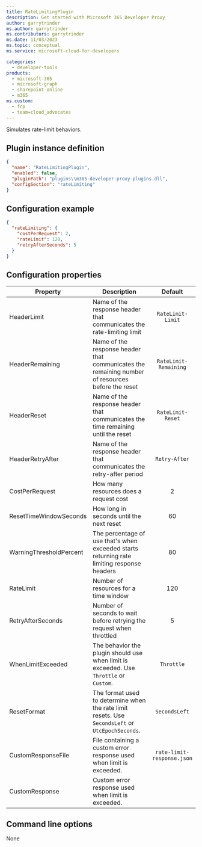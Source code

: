 ```yaml
---
title: RateLimitingPlugin
description: Get started with Microsoft 365 Developer Proxy
author: garrytrinder
ms.author: garrytrinder
ms.contributors: garrytrinder
ms.date: 11/03/2023
ms.topic: conceptual
ms.service: microsoft-cloud-for-developers

categories:
  - developer-tools
products:
  - microsoft-365
  - microsoft-graph
  - sharepoint-online
  - m365
ms.custom:
  - fcp
  - team=cloud_advocates
---
```


Simulates rate-limit behaviors.

## Plugin instance definition

```json
{
  "name": "RateLimitingPlugin",
  "enabled": false,
  "pluginPath": "plugins\\m365-developer-proxy-plugins.dll",
  "configSection": "rateLimiting"
}
```

## Configuration example

```json
{
  "rateLimiting": {
    "costPerRequest": 2,
    "rateLimit": 120,
    "retryAfterSeconds": 5
  }
}
```

## Configuration properties

| Property                | Description                                                                                      |          Default           |
| ----------------------- | ------------------------------------------------------------------------------------------------ | :------------------------: |
| HeaderLimit             | Name of the response header that communicates the rate-limiting limit                            |     `RateLimit-Limit`      |
| HeaderRemaining         | Name of the response header that communicates the remaining number of resources before the reset |   `RateLimit-Remaining`    |
| HeaderReset             | Name of the response header that communicates the time remaining until the reset                 |     `RateLimit-Reset`      |
| HeaderRetryAfter        | Name of the response header that communicates the retry-after period                             |       `Retry-After`        |
| CostPerRequest          | How many resources does a request cost                                                           |             2              |
| ResetTimeWindowSeconds  | How long in seconds until the next reset                                                         |             60             |
| WarningThresholdPercent | The percentage of use that's when exceeded starts returning rate limiting response headers     |             80             |
| RateLimit               | Number of resources for a time window                                                            |            120             |
| RetryAfterSeconds       | Number of seconds to wait before retrying the request when throttled                             |             5              |
| WhenLimitExceeded       | The behavior the plugin should use when limit is exceeded. Use `Throttle` or `Custom`.          |         `Throttle`         |
| ResetFormat             | The format used to determine when the rate limit resets. Use `SecondsLeft` or `UtcEpochSeconds`. |       `SecondsLeft`        |
| CustomResponseFile      | File containing a custom error response used when limit is exceeded.                             | `rate-limit-response.json` |
| CustomResponse          | Custom error response used when limit is exceeded.                                               |                            |

## Command line options

None
